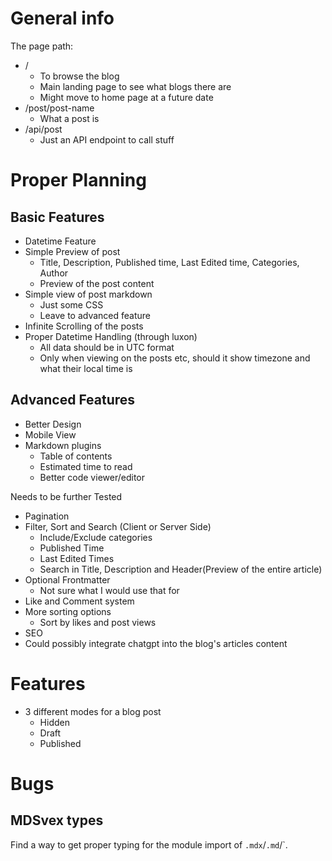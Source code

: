 # General info

The page path:
- /
  - To browse the blog
  - Main landing page to see what blogs there are
  - Might move to home page at a future date
- /post/post-name
  - What a post is
- /api/post
  - Just an API endpoint to call stuff

# Proper Planning

## Basic Features
- Datetime Feature
- Simple Preview of post
  - Title, Description, Published time, Last Edited time, Categories, Author
  - Preview of the post content
- Simple view of post markdown
  - Just some CSS
  - Leave to advanced feature
- Infinite Scrolling of the posts
- Proper Datetime Handling (through luxon)
  - All data should be in UTC format
  - Only when viewing on the posts etc, should it show timezone and what their local time is

## Advanced Features
- Better Design
- Mobile View
- Markdown plugins
  - Table of contents
  - Estimated time to read
  - Better code viewer/editor

Needs to be further Tested
- Pagination
- Filter, Sort and Search (Client or Server Side)
  - Include/Exclude categories
  - Published Time
  - Last Edited Times
  - Search in Title, Description and Header(Preview of the entire article)
- Optional Frontmatter
  - Not sure what I would use that for
- Like and Comment system
- More sorting options
  - Sort by likes and post views
- SEO
- Could possibly integrate chatgpt into the blog's articles content

# Features
- 3 different modes for a blog post
  - Hidden
  - Draft
  - Published

# Bugs

## MDSvex types
Find a way to get proper typing for the module import of `.mdx`/`.md`/`.
